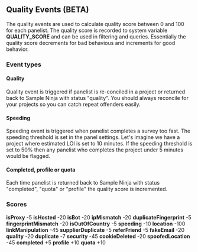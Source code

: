 ## Quality Events (BETA)

The quality events are used to calculate quality score between 0 and 100 for each panelist. The quality score is recorded to system variable **QUALITY_SCORE** and can be used in filtering and queries. Essentially the quality score decrements for bad behavious and increments for good behavior.

### Event types

#### Quality
Quality event is triggered if panelist is re-conciled in a project or returned back to Sample Ninja with status "quality". You should always reconcile for your projects so you can catch repeat offenders easily.

#### Speeding
Speeding event is triggered when panelist completes a survey too fast. The speeding threshold is set in the panel settings. Let's imagine we have a project where estimated LOI is set to 10 minutes. If the speeding threshold is set to 50% then any panelist who completes the project under 5 minutes would be flagged.

#### Completed, profile or quota
Each time panelist is returned back to Sample Ninja with status "completed", "quota" or "profile" the quality score is incremented.

### Scores
**isProxy** -5
**isHosted** -20
**isBot** -20
**ipMismatch** -20
**duplicateFingerprint** -5
**fingerprintMismatch** -20
**isOutOfCountry** -5
**speeding** -10
**location** -100
**linkManipulation** -45
**supplierDuplicate** -5
**referFriend** -5
**fakeEmail** -20
**quality** -20
**duplicate** -7
**security** -45
**cookieDeleted** -20
**spoofedLocation** -45
**completed** +5
**profile** +10
**quota** +10
